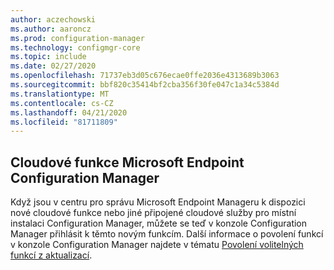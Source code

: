 ```yaml
---
author: aczechowski
ms.author: aaroncz
ms.prod: configuration-manager
ms.technology: configmgr-core
ms.topic: include
ms.date: 02/27/2020
ms.openlocfilehash: 71737eb3d05c676ecae0ffe2036e4313689b3063
ms.sourcegitcommit: bbf820c35414bf2cba356f30fe047c1a34c5384d
ms.translationtype: MT
ms.contentlocale: cs-CZ
ms.lasthandoff: 04/21/2020
ms.locfileid: "81711809"
---
```

## <a name="microsoft-endpoint-configuration-manager-cloud-features"></a><a name="bkmk_cloud"></a>Cloudové funkce Microsoft Endpoint Configuration Manager

<!--5834830-->

Když jsou v centru pro správu Microsoft Endpoint Manageru k dispozici nové cloudové funkce nebo jiné připojené cloudové služby pro místní instalaci Configuration Manager, můžete se teď v konzole Configuration Manager přihlásit k těmto novým funkcím. Další informace o povolení funkcí v konzole Configuration Manager najdete v tématu [Povolení volitelných funkcí z aktualizací](../../../../servers/manage/install-in-console-updates.md#bkmk_options).
